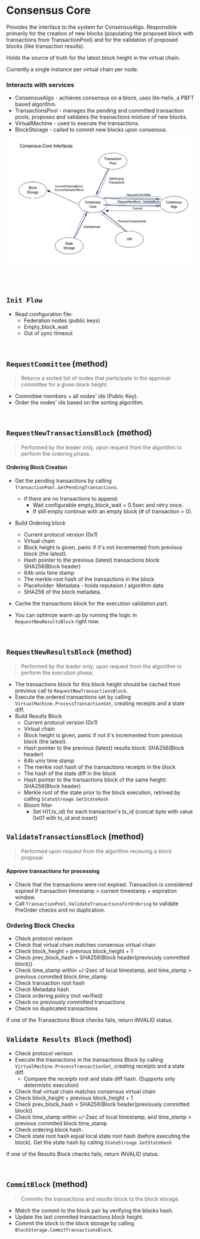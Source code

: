 # Consensus Core

Provides the interface to the system for ConsensusAlgo. Responsible primarily for the creation of new blocks (populating the proposed block with transactions from TransactionPool) and for the validation of proposed blocks (like transaction results).

Holds the source of truth for the latest block height in the virtual chain.

Currently a single instance per virtual chain per node.

### Interacts with services

* ConsensusAlgo - achieves consensus on a block, uses lite-helix, a PBFT based algorithm.
* TransactionsPool - manages the pending and committed transaction pools, proposes and validates the trasnactions mixture of new blocks.
* VirtualMachine - used to execute the transactions.
* BlockStorage - called to commit new blocks upon consensus.

![alt text][consensus_core_interfaces] <br/><br/>

[consensus_core_interfaces]: consensus_core_interfaces.png "Consensus - Core Interfaces"

&nbsp;
## `Init Flow`
* Read configuration file:
  * Federation nodes (public keys)
  * Empty_block_wait
  * Out of sync timeout

&nbsp;
## `RequestCommittee` (method) <!-- tal can finish -->

> Returns a sorted list of nodes that participate in the approval committee for a given block height.

* Committee members = all nodes' ids (Public Key).
* Order the nodes' ids based on the sorting algorithm.

&nbsp;
## `RequestNewTransactionsBlock` (method) <!-- tal can finish -->

> Performed by the leader only, upon request from the algorithm to perform the ordering phase.

#### Ordering Block Creation
* Get the pending transactions by calling `TransactionPool.GetPendingTransactions`.
  * if there are no transactions to append:
    * Wait configurable empty_block_wait = 0.5sec and retry once.
    * If still empty continue with an empty block (# of transaction = 0).
* Build Ordering block
  * Current protocol version (0x1)
  * Virtual chain
  * Block height is given, panic if it's not incremented from previous block (the latest).
  * Hash pointer to the previous (latest) transactions block: SHA256(Block header)
  * 64b unix time stamp
  * The merkle root hash of the transactions in the block
  * Placeholder: Metadata - holds reputaion / algorithm data
  * SHA256 of the block metadata.

* Cache the transactions block for the execution validation part.
* You can optimize warm up by running the logic in `RequestNewResultsBlock` right now.

&nbsp;
## `RequestNewResultsBlock` (method) <!-- tal can finish -->

> Performed by the leader only, upon request from the algorithm to perform the execution phase.

* The transactions block for this block height should be cached from previous call to `RequestNewTransactionsBlock`.
* Execute the ordered transactions set by calling `VirtualMachine.ProcessTransactionSet`, creating receipts and a state diff.
* Build Results Block
  * Current protocol version (0x1)
  * Virtual chain
  * Block height is given, panic if not it's incremented from previous block (the latest).
  * Hash pointer to the previous (latest) results block: SHA256(Block header)
  * 64b unix time stamp
  * The merkle root hash of the transactions receipts in the block
  * The hash of the state diff in the block
  * Hash pointer to the transactions block of the same height: SHA256(Block header)
  * Merkle root of the state prior to the block execution, retrived by calling `StateStroage.GetStateHash`
  * Bloom filter
    * Set H(1,tx_id) for each transaction's tx_id (concat byte with value 0x01 with tx_id and insert)

## `ValidateTransactionsBlock` (method)
> Performed upon request from the algorithm recieving a block proposal.

#### Approve transactions for processing
* Check that the transactions were not expired. Transaction is considered expired if transaction timestamp > current timestamp + expiration window.
* Call `TransactionPool.ValidateTransactionsForOrdering` to validate PreOrder checks and no duplication.

### Ordering Block Checks
* Check protocol verison
* Check that virtual chain matches consensus virtual chain
* Check block_height = previous block_height + 1
* Check prev_block_hash = SHA256(Block header(previously committed block))
* Check time_stamp within +/-2sec of local timestamp, and time_stamp > previous commited block.time_stamp
* Check transaction root hash
* Check Metadata hash
* Check ordering policy (not verified)
* Check no previously committed transactions
* Check no duplicated transactions

If one of the Transactions Block checks fails, return INVALID status.

## `Validate Results Block` (method)
* Check protocol verison
* Execute the trasnactions in the transactions Block by calling `VirtualMachine.ProcessTransactionSet`, creating receipts and a state diff.
  * Compare the receipts root and state diff hash. (Supports only determistic execution)
* Check that virtual chain matches consensus virtual chain
* Check block_height = previous block_height + 1
* Check prev_block_hash = SHA256(Block header(previously committed block))
* Check time_stamp within +/-2sec of local timestamp, and time_stamp > previous commited block.time_stamp
* Check ordering block hash.
* Check state root hash equal local state root hash (before executing the block). Get the state hash by calling `StateStroage.GetStateHash`

If one of the Results Block checks fails, return INVALID status.

&nbsp;
## `CommitBlock` (method)
> Commits the transactions and resutls block to the block storage.
* Match the commit to the block pair by verifying the blocks hash.
* Update the last commited transactions block height.
* Commit the block to the block storage by calling `BlockStorage.CommitTransactionsBlock`.
